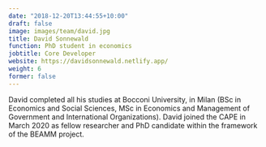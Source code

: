 ```yaml
---
date: "2018-12-20T13:44:55+10:00"
draft: false
image: images/team/david.jpg
title: David Sonnewald
function: PhD student in economics
jobtitle: Core Developer
website: https://davidsonnewald.netlify.app/
weight: 6
former: false
---
```


David completed all his studies at Bocconi University, in Milan (BSc in Economics and Social Sciences, MSc in Economics and Management of Government and International Organizations). David joined the CAPE in March 2020 as fellow researcher and PhD candidate within the framework of the BEAMM project.
